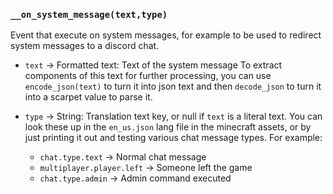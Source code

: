 ### `__on_system_message(text,type)`

Event that execute on system messages, for example to be used to redirect system messages to a discord chat.

* `text` -> Formatted text: Text of the system message
To extract components of this text for further processing,
you can use `encode_json(text)` to turn it into json text
and then `decode_json` to turn it into a scarpet value to parse it.

* `type` -> String: Translation text key, or null if `text` is a literal text.
You can look these up in the `en_us.json` lang file in the minecraft assets,
or by just printing it out and testing various chat message types.
For example:
    * `chat.type.text` -> Normal chat message
    * `multiplayer.player.left` -> Someone left the game
    * `chat.type.admin` -> Admin command executed